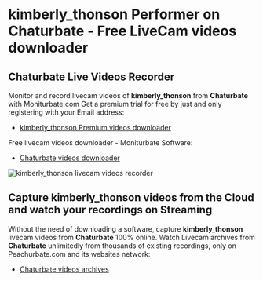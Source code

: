 # kimberly_thonson Performer on Chaturbate - Free LiveCam videos downloader

## Chaturbate Live Videos Recorder

Monitor and record livecam videos of **kimberly_thonson** from **Chaturbate** with Moniturbate.com
Get a premium trial for free by just and only registering with your Email address:
* [kimberly_thonson Premium videos downloader](https://moniturbate.com/request-demo-licence-key.html)

Free livecam videos downloader - Moniturbate Software:
* [Chaturbate videos downloader](https://moniturbate.com/moniturbate-download-software.html)

![kimberly_thonson livecam videos recorder](https://peachurnet.com/templates/moniturbate-software.png)


## Capture kimberly_thonson videos from the Cloud and watch your recordings on Streaming

Without the need of downloading a software, capture **kimberly_thonson** livecam videos from **Chaturbate** 100% online.
Watch Livecam archives from **Chaturbate** unlimitedly from thousands of existing recordings, only on Peachurbate.com and its websites network:
* [Chaturbate videos archives](https://peachurnet.com/)